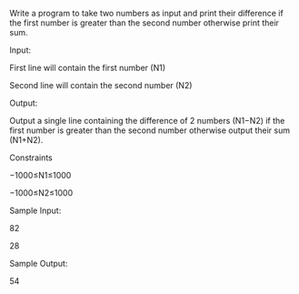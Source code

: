 Write a program to take two numbers as input and print their difference if the first number is greater than the second number otherwise print their sum.

Input:

First line will contain the first number (N1)

Second line will contain the second number (N2)

Output:

Output a single line containing the difference of 2 numbers (N1−N2) if the first number is greater than the second number otherwise output their sum (N1+N2).

Constraints

−1000≤N1≤1000

−1000≤N2≤1000

Sample Input:

82

28

Sample Output:

54
